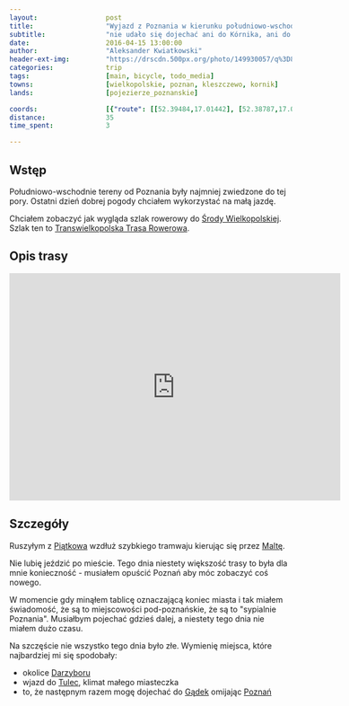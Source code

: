 ```yaml
---
layout:                 post
title:                  "Wyjazd z Poznania w kierunku południowo-wschodnim"
subtitle:               "nie udało się dojechać ani do Kórnika, ani do Środy Wielkopolskiej, tylko do Gądek"
date:                   2016-04-15 13:00:00
author:                 "Aleksander Kwiatkowski"
header-ext-img:         "https://drscdn.500px.org/photo/149930057/q%3D80_m%3D2000/02947906efa7be5804909a200beb18e3"
categories:             trip
tags:                   [main, bicycle, todo_media]
towns:                  [wielkopolskie, poznan, kleszczewo, kornik]
lands:                  [pojezierze_poznanskie]

coords:                 [{"route": [[52.39484,17.01442], [52.38787,17.01579], [52.39004,17.02420], [52.38674,17.03004], [52.37970,17.03073], [52.37983,17.03446], [52.36820,17.03755], [52.35525,17.02862], [52.35061,17.03995], [52.34180,17.08055], [52.32313,17.08047], [52.31127,17.07128], [52.29568,17.05326], [52.30043,17.04884], [52.30193,17.04502]], "type": "bicycle"}]
distance:               35
time_spent:             3

---
```


[wiki-poznan]:           https://pl.wikipedia.org/wiki/Pozna%C5%84
[wiki-darzybor]:         https://pl.wikipedia.org/wiki/Darzyb%C3%B3r
[wiki-sroda]:            https://pl.wikipedia.org/wiki/%C5%9Aroda_Wielkopolska
[wiki-ttr]:              https://pl.wikipedia.org/wiki/Transwielkopolska_Trasa_Rowerowa
[wiki-piatkowo]:         https://pl.wikipedia.org/wiki/Pi%C4%85tkowo_(Pozna%C5%84)
[wiki-malta]:            https://pl.wikipedia.org/wiki/Jezioro_Malta%C5%84skie
[wiki-tulce]:            https://pl.wikipedia.org/wiki/Tulce
[wiki-gadki]:            https://pl.wikipedia.org/wiki/G%C4%85dki

Wstęp
-----

Południowo-wschodnie tereny od Poznania były najmniej zwiedzone do tej pory. Ostatni dzień
dobrej pogody chciałem wykorzystać na małą jazdę.

Chciałem zobaczyć jak wygląda szlak rowerowy do [Środy Wielkopolskiej][wiki-sroda].
Szlak ten to [Transwielkopolska Trasa Rowerowa][wiki-ttr].

Opis trasy
----------

<iframe height='405' width='590' frameborder='0' allowtransparency='true' scrolling='no' src='https://www.strava.com/activities/546021292/embed/115a598c5b1d72bc04ab26c09f68358445b47a9d'></iframe>

Szczegóły
---------

Ruszyłym z [Piątkowa][wiki-piatkowo] wzdłuż szybkiego tramwaju kierując się przez
[Maltę][wiki-malta].

Nie lubię jeździć po mieście. Tego dnia
niestety większość trasy to była dla mnie konieczność - musiałem opuścić Poznań
aby móc zobaczyć coś nowego.

W momencie gdy minąłem tablicę oznaczającą koniec miasta i tak miałem
świadomość, że są to miejscowości pod-poznańskie, że są to "sypialnie Poznania".
Musiałbym pojechać gdzieś dalej, a niestety tego dnia nie miałem dużo czasu.

Na szczęście nie wszystko tego dnia było złe. Wymienię miejsca, które najbardziej mi się
spodobały:

* okolice [Darzyboru][wiki-darzybor]
* wjazd do [Tulec][wiki-tulce], klimat małego miasteczka
* to, że następnym razem mogę dojechać do [Gądek][wiki-gadki] omijając [Poznań][wiki-poznan]
